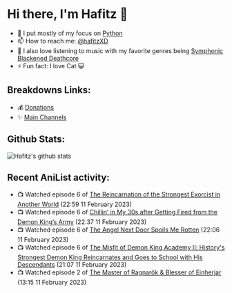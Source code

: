 # Hi there, I'm Hafitz 👋
- 🐍 I put mostly of my focus on [Python](https://python.org)
- 📫 How to reach me: [@hafitzXD](https://t.me/hafitzXD)
- 🎵 I also love listening to music with my favorite genres being [Symphonic Blackened Deathcore](https://youtu.be/qyYmS_iBcy4)
- ⚡ Fun fact: I love Cat 😺

## Breakdowns Links:
- 💰 [Donations](https://t.me/TheBreakdowns/2)
- ✨ [Main Channels](https://t.me/TheBreakdowns)

## Github Stats:
![Hafitz's github stats](https://github-readme-stats.vercel.app/api?username=breakdowns&show_icons=true&count_private=true&bg_color=00000000&text_color=777)

## Recent AniList activity:
<!-- ANILIST_ACTIVITY:start -->

-   📺 Watched episode 6 of [The Reincarnation of the Strongest Exorcist in Another World](https://anilist.co/anime/144553) (22:59 11 February 2023)
-   📺 Watched episode 6 of [Chillin’ in My 30s after Getting Fired from the Demon King’s Army](https://anilist.co/anime/152523) (22:37 11 February 2023)
-   📺 Watched episode 6 of [The Angel Next Door Spoils Me Rotten](https://anilist.co/anime/143338) (22:06 11 February 2023)
-   📺 Watched episode 6 of [The Misfit of Demon King Academy Ⅱ: History's Strongest Demon King Reincarnates and Goes to School with His Descendants](https://anilist.co/anime/130588) (21:07 11 February 2023)
-   📺 Watched episode 2 of [The Master of Ragnarök & Blesser of Einherjar](https://anilist.co/anime/101289) (13:15 11 February 2023)

<!-- ANILIST_ACTIVITY:end -->
